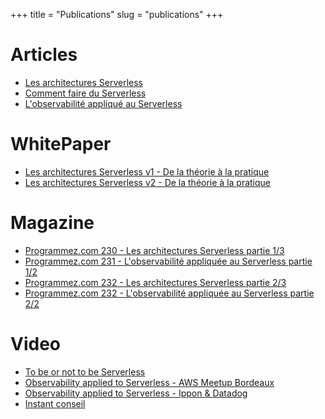 +++
title = "Publications"
slug = "publications"
+++

# Articles
- [Les architectures Serverless](https://blog.ippon.fr/2017/06/09/les-architectures-serverless/)
- [Comment faire du Serverless](https://blog.ippon.fr/2017/10/10/how-to-do-serverless/)
- [L'observabilité appliqué au Serverless](https://blog.ippon.fr/2019/05/07/lobservabilite-applique-au-serverless/)

# WhitePaper
- [Les architectures Serverless v1 - De la théorie à la pratique](https://blog.ippon.fr/2017/11/21/decouvrez-notre-livre-blanc-serverless/)
- [Les architectures Serverless v2 - De la théorie à la pratique](https://fr.ippon.tech/architecture-serverless-de-la-theorie-a-la-pratique-mai-2019/)

# Magazine
- [Programmez.com 230 - Les architectures Serverless partie 1/3](https://www.programmez.com/magazine/article/architecture-serverless-de-la-theorie-la-pratique)
- [Programmez.com 231 - L'observabilité appliquée au Serverless partie 1/2](https://www.programmez.com/magazine/article/lobservabilite-appliquee-au-serverless)
- [Programmez.com 232 - Les architectures Serverless partie 2/3](https://www.programmez.com/magazine/article/architecture-serverless-de-la-theorie-la-pratique-2/3)
- [Programmez.com 232 - L'observabilité appliquée au Serverless partie 2/2](https://www.programmez.com/magazine/article/lobservabilite-appliquee-au-serverless-0)

# Video
- [To be or not to be Serverless](https://www.youtube.com/watch?v=BdUddlUAADY)
- [Observability applied to Serverless - AWS Meetup Bordeaux](https://www.youtube.com/watch?v=L4YHSv-5OlM)
- [Observability applied to Serverless - Ippon & Datadog](https://www.youtube.com/watch?v=rcBWMIMVYzw)
- [Instant conseil](https://www.youtube.com/watch?v=HjhxW7sYD88)
